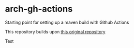 # arch-gh-actions
Starting point for setting up a maven build with Github Actions  

This repository builds upon [this original repository](https://github.com/MrWalshyType2/QAA-Module3-UnitTest-Exercise-Solutions)


Test